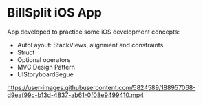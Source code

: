 # BillSplit iOS App

App developed to practice some iOS development concepts:
  - AutoLayout: StackViews, alignment and constraints.
  - Struct
  - Optional operators
  - MVC Design Pattern
  - UIStoryboardSegue
  

https://user-images.githubusercontent.com/5824589/188957068-d9eaf99c-b13d-4837-ab61-0f08e9499410.mp4
